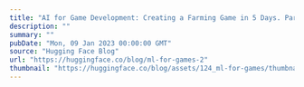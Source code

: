 ```yaml
---
title: "AI for Game Development: Creating a Farming Game in 5 Days. Part 2"
description: ""
summary: ""
pubDate: "Mon, 09 Jan 2023 00:00:00 GMT"
source: "Hugging Face Blog"
url: "https://huggingface.co/blog/ml-for-games-2"
thumbnail: "https://huggingface.co/blog/assets/124_ml-for-games/thumbnail2.png"
---
```


